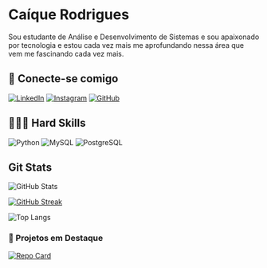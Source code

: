 # Caíque Rodrigues

Sou estudante de Análise e Desenvolvimento de Sistemas e sou apaixonado por tecnologia e estou cada vez mais me aprofundando nessa área que vem me fascinando cada vez mais.

##  📲 Conecte-se comigo
[![LinkedIn](https://img.shields.io/badge/LinkedIn-0077B5?style=for-the-badge&logo=linkedin&logoColor=white)](https://www.linkedin.com/in/caique13rodrigues/)     [![Instagram](https://img.shields.io/badge/-Instagram-%23E4405F?style=for-the-badge&logo=instagram&logoColor=white)](https://www.instagram.com/Cx1que/)    [![GitHub](https://img.shields.io/badge/GitHub-100000?style=for-the-badge&logo=github&logoColor=white)](https://github.com/Cx1que)

## 🧑🏿‍💻 Hard Skills

![Python](https://img.shields.io/badge/Python-14354C?style=for-the-badge&logo=python&logoColor=white=border) ![MySQL](https://img.shields.io/badge/MySQL-02569B?style=for-the-badge&logo=mysql&logoColor=white) ![PostgreSQL](https://img.shields.io/badge/PostgreSQL-000?style=for-the-badge&logo=postgresql)

## Git Stats
![GitHub Stats](https://github-readme-stats.vercel.app/api?username=Cx1que&theme=transparent&bg_color=1a1b27&border_color=FFF&show_icons=true&icon_color=30A3DC&title_color=7957d5&text_color=fff)

[![GitHub Streak](https://streak-stats.demolab.com?user=Cx1que&theme=buefy-dark&locale=pt_BR)](https://git.io/streak-stats)


![Top Langs](https://github-readme-stats-git-masterrstaa-rickstaa.vercel.app/api/top-langs/?username=Cx1que&layout=compact&bg_color=1a1b27&border_color=FFF&title_color=7957d5&text_color=FFF)

### 📌 Projetos em Destaque
[![Repo Card](https://github-readme-stats.vercel.app/api/pin/?username=Cx1que&repo=Cadastro-de-ClientesV2&bg_color=1a1b27&border_color=30A3DC&show_icons=true&icon_color=30A3DC&title_color=7957d5&text_color=fff)](https://github.com/Cx1que/Cadastro-de-ClientesV2)

